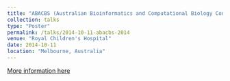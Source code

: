 ```yaml
---
title: "ABACBS (Australian Bioinformatics and Computational Biology Conference) 2014"
collection: talks
type: "Poster"
permalink: /talks/2014-10-11-abacbs-2014
venue: "Royal Children's Hospital"
date: 2014-10-11
location: "Melbourne, Australia"
---
```


[More information here](https://f1000research.com/posters/1097116)
